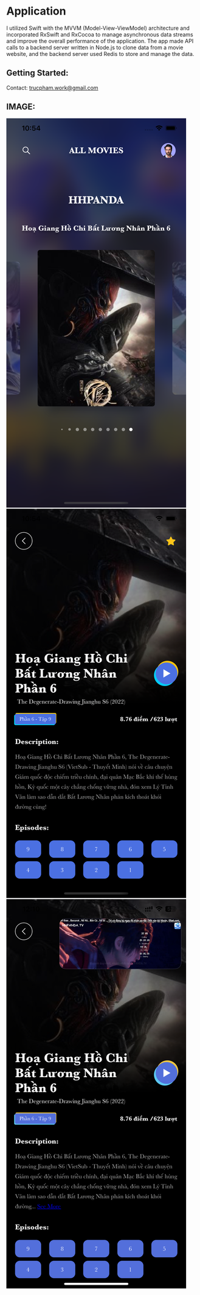 # Application
I utilized Swift with the MVVM (Model-View-ViewModel) architecture and incorporated RxSwift and RxCocoa to manage asynchronous data streams and improve the overall performance of the application. The app made API calls to a backend server written in Node.js to clone data from a movie website, and the backend server used Redis to store and manage the data.

## Getting Started: 
Contact: trucpham.work@gmail.com


## IMAGE:
![home](https://github.com/TrucPham0502/MoviesTP/blob/TypeScript/1.png)
![Info](https://github.com/TrucPham0502/MoviesTP/blob/TypeScript/2.png)
![card](https://github.com/TrucPham0502/MoviesTP/blob/TypeScript/3.png)
